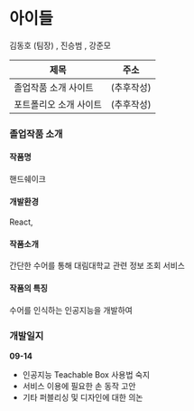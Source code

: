 <h1>아이들</h1>
<span>김동호 (팀장) </span> , <span>진승범</span> , <span>강준모</span> 

|제목|주소|
|-----|---|
|졸업작품 소개 사이트|(추후작성)|
|포트폴리오 소개 사이트|(추후작성)|

<h3>졸업작품 소개</h3>


<h4>작품명</h4>
핸드쉐이크
<h4>개발환경</h4>
React, 
<h4>작품소개</h4>
간단한 수어를 통해 대림대학교 관련 정보 조회 서비스

<h4>작품의 특징</h4>
수어를 인식하는 인공지능을 개발하여 

<h3>개발일지</h3>

<b>09-14</b>
- 인공지능 Teachable Box 사용법 숙지
- 서비스 이용에 필요한 손 동작 고안
- 기타 퍼블리싱 및 디자인에 대한 의논
